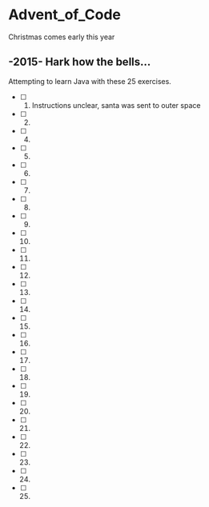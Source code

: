 # Advent_of_Code
Christmas comes early this year

## -2015- Hark how the bells...

Attempting to learn Java with these 25 exercises.

 - [ ] 1. Instructions unclear, santa was sent to outer space
 - [ ] 2.
 - [ ] 4.
- [ ] 5.
- [ ] 6.
- [ ] 7.
- [ ] 8.
- [ ] 9.
- [ ] 10.
- [ ] 11.
- [ ] 12.
- [ ] 13.
- [ ] 14.
- [ ] 15.
- [ ] 16.
- [ ] 17.
- [ ] 18.
- [ ] 19.
- [ ] 20.
- [ ] 21.
- [ ] 22.
- [ ] 23.
- [ ] 24.
- [ ] 25.
